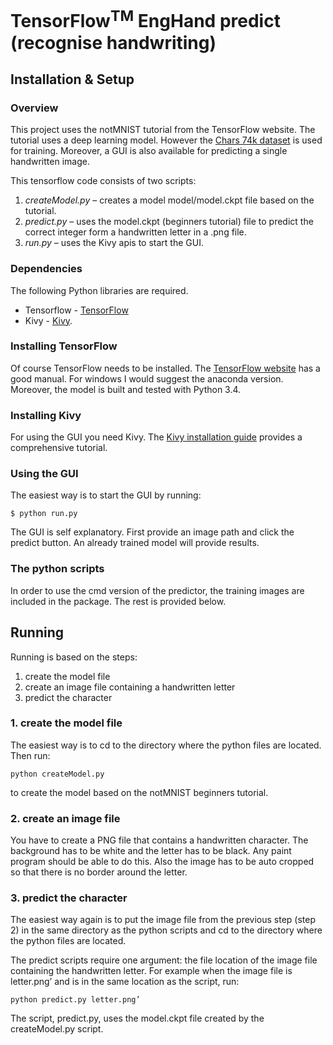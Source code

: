 # TensorFlow<sup>TM</sup> EngHand predict (recognise handwriting)


## Installation & Setup

### Overview
This project uses the notMNIST tutorial from the TensorFlow website. The tutorial uses a deep learning model. However the [Chars 74k dataset](http://www.ee.surrey.ac.uk/CVSSP/demos/chars74k/) is used for training. Moreover, a GUI is also available for predicting a single handwritten image.

This tensorflow code consists of two scripts: 

1. _createModel.py_ – creates a model model/model.ckpt file based on the  tutorial.
2. *predict.py* – uses the model.ckpt (beginners tutorial) file to predict the correct integer form a handwritten letter in a .png file.
3. *run.py* – uses the Kivy apis to start the GUI.


### Dependencies
The following Python libraries are required.

- Tensorflow - [TensorFlow](https://www.tensorflow.org/)
- Kivy - [Kivy](https://kivy.org/#home).

### Installing TensorFlow
Of course TensorFlow needs to be installed. The [TensorFlow website](https://www.tensorflow.org/versions/master/get_started/index.html) has a good manual. For windows I would suggest the anaconda version. Moreover, the model is built and tested with Python 3.4.

### Installing Kivy
For using the GUI you need Kivy. The [Kivy installation guide](https://kivy.org/#download) provides a comprehensive tutorial.


### Using the GUI
The easiest way is to start the GUI by running:
```
$ python run.py
```
The GUI is self explanatory. First provide an image path and click the predict button. An already trained model will provide results.

### The python scripts
In order to use the cmd version of the predictor, the training images are included in the package. The rest is provided below.

## Running
Running is based on the steps:

1. create the model file
2. create an image file containing a handwritten letter
3. predict the character 

### 1. create the model file
The easiest way is to cd to the directory where the python files are located. Then run:

```python createModel.py```


to create the model based on the notMNIST beginners tutorial.

### 2. create an image file
You have to create a PNG file that contains a handwritten character. The background has to be white and the letter has to be black. Any paint program should be able to do this. Also the image has to be auto cropped so that there is no border around the letter.

### 3. predict the character
The easiest way again is to put the image file from the previous step (step 2) in the same directory as the python scripts and cd to the directory where the python files are located. 

The predict scripts require one argument: the file location of the image file containing the handwritten letter. For example when the image file is letter.png’ and is in the same location as the script, run:

```python predict.py letter.png’```

The script, predict.py, uses the model.ckpt file created by the createModel.py script.


